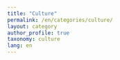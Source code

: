 ```yaml
---
title: "Culture"
permalink: /en/categories/culture/
layout: category
author_profile: true
taxonomy: culture
lang: en
---
```

